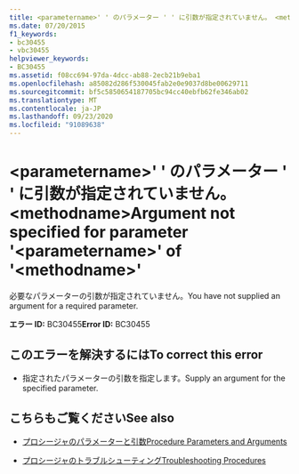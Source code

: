 ```yaml
---
title: <parametername>' ' のパラメーター ' ' に引数が指定されていません。 <methodname>
ms.date: 07/20/2015
f1_keywords:
- bc30455
- vbc30455
helpviewer_keywords:
- BC30455
ms.assetid: f08cc694-97da-4dcc-ab88-2ecb21b9eba1
ms.openlocfilehash: a85082d286f530045fab2e0e9037d8be00629711
ms.sourcegitcommit: bf5c5850654187705bc94cc40ebfb62fe346ab02
ms.translationtype: MT
ms.contentlocale: ja-JP
ms.lasthandoff: 09/23/2020
ms.locfileid: "91089638"
---
```

# <a name="argument-not-specified-for-parameter-parametername-of-methodname"></a><span data-ttu-id="d4f5f-102">\<parametername>' ' のパラメーター ' ' に引数が指定されていません。 \<methodname></span><span class="sxs-lookup"><span data-stu-id="d4f5f-102">Argument not specified for parameter '\<parametername>' of '\<methodname>'</span></span>

<span data-ttu-id="d4f5f-103">必要なパラメーターの引数が指定されていません。</span><span class="sxs-lookup"><span data-stu-id="d4f5f-103">You have not supplied an argument for a required parameter.</span></span>  
  
 <span data-ttu-id="d4f5f-104">**エラー ID:** BC30455</span><span class="sxs-lookup"><span data-stu-id="d4f5f-104">**Error ID:** BC30455</span></span>  
  
## <a name="to-correct-this-error"></a><span data-ttu-id="d4f5f-105">このエラーを解決するには</span><span class="sxs-lookup"><span data-stu-id="d4f5f-105">To correct this error</span></span>  
  
- <span data-ttu-id="d4f5f-106">指定されたパラメーターの引数を指定します。</span><span class="sxs-lookup"><span data-stu-id="d4f5f-106">Supply an argument for the specified parameter.</span></span>  
  
## <a name="see-also"></a><span data-ttu-id="d4f5f-107">こちらもご覧ください</span><span class="sxs-lookup"><span data-stu-id="d4f5f-107">See also</span></span>

- [<span data-ttu-id="d4f5f-108">プロシージャのパラメーターと引数</span><span class="sxs-lookup"><span data-stu-id="d4f5f-108">Procedure Parameters and Arguments</span></span>](../programming-guide/language-features/procedures/procedure-parameters-and-arguments.md)

- [<span data-ttu-id="d4f5f-109">プロシージャのトラブルシューティング</span><span class="sxs-lookup"><span data-stu-id="d4f5f-109">Troubleshooting Procedures</span></span>](../programming-guide/language-features/procedures/troubleshooting-procedures.md)
